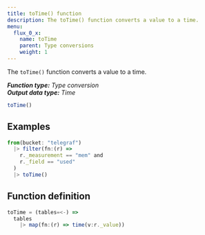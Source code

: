 ```yaml
---
title: toTime() function
description: The toTime() function converts a value to a time.
menu:
  flux_0_x:
    name: toTime
    parent: Type conversions
    weight: 1
---
```


The `toTime()` function converts a value to a time.

_**Function type:** Type conversion_  
_**Output data type:** Time_

```js
toTime()
```

## Examples
```js
from(bucket: "telegraf")
  |> filter(fn:(r) =>
    r._measurement == "mem" and
    r._field == "used"
  )
  |> toTime()
```

## Function definition
```js
toTime = (tables=<-) =>
  tables
    |> map(fn:(r) => time(v:r._value))
```
